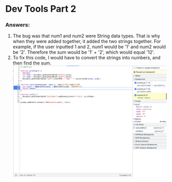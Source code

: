 # Dev Tools Part 2


### Answers:
1. The bug was that num1 and num2 were String data types. That is why when they were added together, it added the two strings together. For example, if the user inputted 1 and 2, num1 would be '1' and num2 would be '2'. Therefore the sum would be '1' + '2', which would equal '12'.
2. To fix this code, I would have to convert the strings into numbers, and then find the sum. ![fix](fix.png)